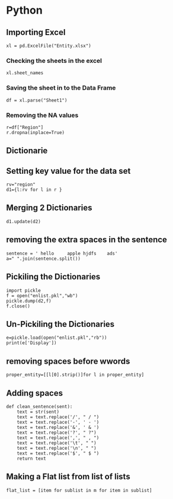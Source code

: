 # Python 

## Importing Excel 
```import pandas as pd
xl = pd.ExcelFile("Entity.xlsx")
```
### Checking the sheets in the  excel
```
xl.sheet_names
```
### Saving the sheet in to the Data Frame
```
df = xl.parse("Sheet1")
```
### Removing the NA values
```
r=df["Region"]
r.dropna(inplace=True)
```
## Dictionarie

## Setting key value for the data set
```
rv="region"
d1={l:rv for l in r }
```

## Merging 2  Dictionaries
```
d1.update(d2)
```

## removing the extra spaces in the sentence
```
sentence = ' hello     apple hjdfs    ads'
a=" ".join(sentence.split())
```

## Pickiling the  Dictionaries
```
import pickle
f = open("enlist.pkl","wb")
pickle.dump(d2,f)
f.close()
```
## Un-Pickiling the  Dictionaries

```
e=pickle.load(open("enlist.pkl","rb"))
print(e['Display'])
```

## removing spaces before wwords
```
proper_entity=[[l[0].strip()]for l in proper_entity]
```
## Adding spaces
```
def clean_sentence(sent):
    text = str(sent)
    text = text.replace('/', " / ")
    text = text.replace('-', ' - ')
    text = text.replace('&', ' & ')
    text = text.replace('?', " ?")
    text = text.replace(',', " , ")
    text = text.replace('\t', " ")
    text = text.replace('\n', " ")
    text = text.replace('$', " $ ")
    return text
```
##  Making a Flat list from list of lists
```
flat_list = [item for sublist in m for item in sublist]
```
